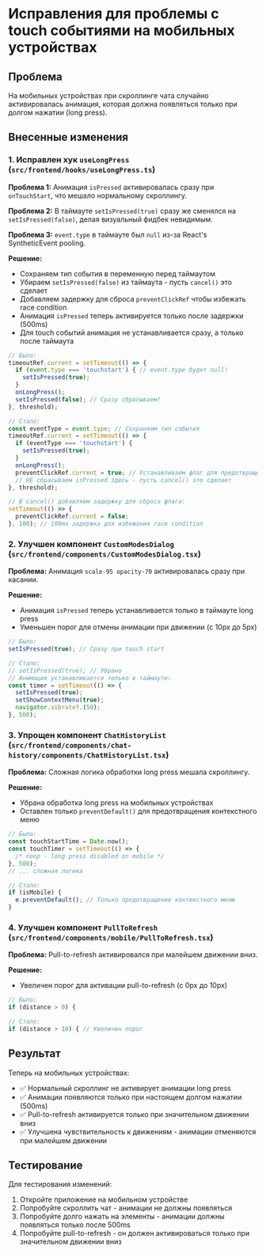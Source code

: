 # Исправления для проблемы с touch событиями на мобильных устройствах

## Проблема
На мобильных устройствах при скроллинге чата случайно активировалась анимация, которая должна появляться только при долгом нажатии (long press).

## Внесенные изменения

### 1. Исправлен хук `useLongPress` (`src/frontend/hooks/useLongPress.ts`)

**Проблема 1:** Анимация `isPressed` активировалась сразу при `onTouchStart`, что мешало нормальному скроллингу.

**Проблема 2:** В таймауте `setIsPressed(true)` сразу же сменялся на `setIsPressed(false)`, делая визуальный фидбек невидимым.

**Проблема 3:** `event.type` в таймауте был `null` из-за React's SyntheticEvent pooling.

**Решение:** 
- Сохраняем тип события в переменную перед таймаутом
- Убираем `setIsPressed(false)` из таймаута - пусть `cancel()` это сделает
- Добавляем задержку для сброса `preventClickRef` чтобы избежать race condition
- Анимация `isPressed` теперь активируется только после задержки (500ms)
- Для touch событий анимация не устанавливается сразу, а только после таймаута

```typescript
// Было:
timeoutRef.current = setTimeout(() => {
  if (event.type === 'touchstart') { // event.type будет null!
    setIsPressed(true);
  }
  onLongPress();
  setIsPressed(false); // Сразу сбрасываем!
}, threshold);

// Стало:
const eventType = event.type; // Сохраняем тип события
timeoutRef.current = setTimeout(() => {
  if (eventType === 'touchstart') {
    setIsPressed(true);
  }
  onLongPress();
  preventClickRef.current = true; // Устанавливаем флаг для предотвращения клика
  // НЕ сбрасываем isPressed здесь - пусть cancel() это сделает
}, threshold);

// В cancel() добавляем задержку для сброса флага:
setTimeout(() => {
  preventClickRef.current = false;
}, 100); // 100ms задержка для избежания race condition
```

### 2. Улучшен компонент `CustomModesDialog` (`src/frontend/components/CustomModesDialog.tsx`)

**Проблема:** Анимация `scale-95 opacity-70` активировалась сразу при касании.

**Решение:**
- Анимация `isPressed` теперь устанавливается только в таймауте long press
- Уменьшен порог для отмены анимации при движении (с 10px до 5px)

```typescript
// Было:
setIsPressed(true); // Сразу при touch start

// Стало:
// setIsPressed(true); // Убрано
// Анимация устанавливается только в таймауте:
const timer = setTimeout(() => {
  setIsPressed(true);
  setShowContextMenu(true);
  navigator.vibrate?.(50);
}, 500);
```

### 3. Упрощен компонент `ChatHistoryList` (`src/frontend/components/chat-history/components/ChatHistoryList.tsx`)

**Проблема:** Сложная логика обработки long press мешала скроллингу.

**Решение:**
- Убрана обработка long press на мобильных устройствах
- Оставлен только `preventDefault()` для предотвращения контекстного меню

```typescript
// Было:
const touchStartTime = Date.now();
const touchTimer = setTimeout(() => {
  /* noop - long press disabled on mobile */
}, 500);
// ... сложная логика

// Стало:
if (isMobile) {
  e.preventDefault(); // Только предотвращение контекстного меню
}
```

### 4. Улучшен компонент `PullToRefresh` (`src/frontend/components/mobile/PullToRefresh.tsx`)

**Проблема:** Pull-to-refresh активировался при малейшем движении вниз.

**Решение:**
- Увеличен порог для активации pull-to-refresh (с 0px до 10px)

```typescript
// Было:
if (distance > 0) {

// Стало:
if (distance > 10) { // Увеличен порог
```

## Результат

Теперь на мобильных устройствах:
- ✅ Нормальный скроллинг не активирует анимации long press
- ✅ Анимации появляются только при настоящем долгом нажатии (500ms)
- ✅ Pull-to-refresh активируется только при значительном движении вниз
- ✅ Улучшена чувствительность к движениям - анимации отменяются при малейшем движении

## Тестирование

Для тестирования изменений:
1. Откройте приложение на мобильном устройстве
2. Попробуйте скроллить чат - анимации не должны появляться
3. Попробуйте долго нажать на элементы - анимации должны появляться только после 500ms
4. Попробуйте pull-to-refresh - он должен активироваться только при значительном движении вниз